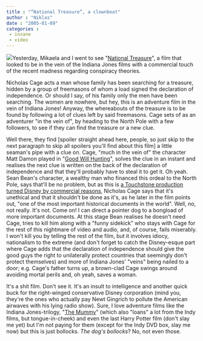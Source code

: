```yaml
---
title : "“National Treasure”, a clownboat"
author : "Niklas"
date : "2005-01-09"
categories : 
 - insane
 - video
---
```


![](https://niklasblog.com/wp-content/2005-01-09-pointer.gif)Yesterday, Mikaela and I went to see "[National Treasure](http://www.imdb.com/title/tt0368891/combined)", a film that looked to be in the vein of the Indiana Jones films with a commercial touch of the recent madness regarding conspiracy theories.

Nicholas Cage acts a man whose family has been searching for a treasure, hidden by a group of freemasons of whom a load signed the declaration of independence. Or should I say, of his family only the men have been searching. The women are nowhere, but hey, this is an adventure film in the vein of Indiana Jones! Anyway, the whereabouts of the treasure is to be found by following a lot of clues left by said freemasons. Cage sets of as an adventurer "in the vein of", by heading to the North Pole with a few followers, to see if they can find the treasure or a new clue.

Well there, they find \[spoiler straight ahead here, people, so just skip to the next paragraph to skip all spoilers you'll find about this film\] a little seaman's pipe with a clue on. Cage, "much in the vein of" the character Matt Damon played in "[Good Will Hunting](http://www.imdb.com/title/tt0368891/combined)", solves the clue in an instant and realises the next clue is written on the back of the declaration of independence and that they'll probably have to steal it to get it. Oh yeah. Sean Bean's character, a wealthy man who financed this ordeal to the North Pole, says that'll be no problem, but as this is [a Touchstone production turned Disney by commercial reasons](http://www.imdb.com/title/tt0368891/trivia), Nicholas Cage says that it's unethical and that it shouldn't be done as it's, as he later in the film points out, "one of the most important historical documents in the world". Well, no, not really. It's not. Come on! I can direct a pointer dog to a bongload of more important documents. At this stage Bean realises he doesn't need Cage, tries to kill him along with a "funny sidekick" who stays with Cage for the rest of this nightmare of video and audio, and, of course, fails miserably. I won't kill you by telling the rest of the film, but it involves idiocy, nationalism to the extreme (and don't forget to catch the Disney-esque part where Cage adds that the declaration of independence should give the good guys the right to unilaterally protect countries that seemingly don't protect themselves) and more of Indiana Jones' "veins" being nailed to a door; e.g. Cage's father turns up, a brown-clad Cage swings around avoiding mortal perils and, oh yeah, saves a woman.

It's a shit film. Don't see it. It's an insult to intelligence and another quick buck for the right-winged conservative Disney corporation (mind you, they're the ones who actually pay Newt Gingrich to pollute the American airwaves with his lying radio show). Sure, I love adventure films like the Indiana Jones-trilogy, "[The Mummy](http://www.imdb.com/title/tt0120616)" (which also "loans" a lot from the Indy films, but tongue-in-cheek) and even the last Harry Potter film (don't slay me yet) but I'm not paying for them (except for the Indy DVD box, slay me now) but this is just bollocks. _The dog's bollocks_? No, not even those.
